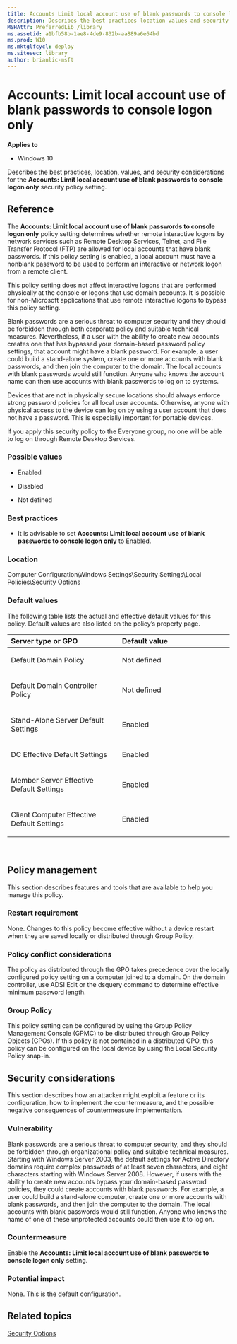 ```yaml
---
title: Accounts Limit local account use of blank passwords to console logon only (Windows 10)
description: Describes the best practices location values and security considerations for the Accounts Limit local account use of blank passwords to console logon only security policy setting.
MSHAttr: PreferredLib /library
ms.assetid: a1bfb58b-1ae8-4de9-832b-aa889a6e64bd
ms.prod: W10
ms.mktglfcycl: deploy
ms.sitesec: library
author: brianlic-msft
---
```


# Accounts: Limit local account use of blank passwords to console logon only


**Applies to**

-   Windows 10

Describes the best practices, location, values, and security considerations for the **Accounts: Limit local account use of blank passwords to console logon only** security policy setting.

## Reference


The **Accounts: Limit local account use of blank passwords to console logon only** policy setting determines whether remote interactive logons by network services such as Remote Desktop Services, Telnet, and File Transfer Protocol (FTP) are allowed for local accounts that have blank passwords. If this policy setting is enabled, a local account must have a nonblank password to be used to perform an interactive or network logon from a remote client.

This policy setting does not affect interactive logons that are performed physically at the console or logons that use domain accounts. It is possible for non-Microsoft applications that use remote interactive logons to bypass this policy setting.

Blank passwords are a serious threat to computer security and they should be forbidden through both corporate policy and suitable technical measures. Nevertheless, if a user with the ability to create new accounts creates one that has bypassed your domain-based password policy settings, that account might have a blank password. For example, a user could build a stand-alone system, create one or more accounts with blank passwords, and then join the computer to the domain. The local accounts with blank passwords would still function. Anyone who knows the account name can then use accounts with blank passwords to log on to systems.

Devices that are not in physically secure locations should always enforce strong password policies for all local user accounts. Otherwise, anyone with physical access to the device can log on by using a user account that does not have a password. This is especially important for portable devices.

If you apply this security policy to the Everyone group, no one will be able to log on through Remote Desktop Services.

### Possible values

-   Enabled

-   Disabled

-   Not defined

### Best practices

-   It is advisable to set **Accounts: Limit local account use of blank passwords to console logon only** to Enabled.

### Location

Computer Configuration\\Windows Settings\\Security Settings\\Local Policies\\Security Options

### Default values

The following table lists the actual and effective default values for this policy. Default values are also listed on the policy’s property page.

<table>
<colgroup>
<col width="50%" />
<col width="50%" />
</colgroup>
<thead>
<tr class="header">
<th align="left">Server type or GPO</th>
<th align="left">Default value</th>
</tr>
</thead>
<tbody>
<tr class="odd">
<td align="left"><p>Default Domain Policy</p></td>
<td align="left"><p>Not defined</p></td>
</tr>
<tr class="even">
<td align="left"><p>Default Domain Controller Policy</p></td>
<td align="left"><p>Not defined</p></td>
</tr>
<tr class="odd">
<td align="left"><p>Stand-Alone Server Default Settings</p></td>
<td align="left"><p>Enabled</p></td>
</tr>
<tr class="even">
<td align="left"><p>DC Effective Default Settings</p></td>
<td align="left"><p>Enabled</p></td>
</tr>
<tr class="odd">
<td align="left"><p>Member Server Effective Default Settings</p></td>
<td align="left"><p>Enabled</p></td>
</tr>
<tr class="even">
<td align="left"><p>Client Computer Effective Default Settings</p></td>
<td align="left"><p>Enabled</p></td>
</tr>
</tbody>
</table>

 

## Policy management


This section describes features and tools that are available to help you manage this policy.

### Restart requirement

None. Changes to this policy become effective without a device restart when they are saved locally or distributed through Group Policy.

### Policy conflict considerations

The policy as distributed through the GPO takes precedence over the locally configured policy setting on a computer joined to a domain. On the domain controller, use ADSI Edit or the dsquery command to determine effective minimum password length.

### Group Policy

This policy setting can be configured by using the Group Policy Management Console (GPMC) to be distributed through Group Policy Objects (GPOs). If this policy is not contained in a distributed GPO, this policy can be configured on the local device by using the Local Security Policy snap-in.

## Security considerations


This section describes how an attacker might exploit a feature or its configuration, how to implement the countermeasure, and the possible negative consequences of countermeasure implementation.

### Vulnerability

Blank passwords are a serious threat to computer security, and they should be forbidden through organizational policy and suitable technical measures. Starting with Windows Server 2003, the default settings for Active Directory domains require complex passwords of at least seven characters, and eight characters starting with Windows Server 2008. However, if users with the ability to create new accounts bypass your domain-based password policies, they could create accounts with blank passwords. For example, a user could build a stand-alone computer, create one or more accounts with blank passwords, and then join the computer to the domain. The local accounts with blank passwords would still function. Anyone who knows the name of one of these unprotected accounts could then use it to log on.

### Countermeasure

Enable the **Accounts: Limit local account use of blank passwords to console logon only** setting.

### Potential impact

None. This is the default configuration.

## Related topics


[Security Options](security-options.md)

 

 





